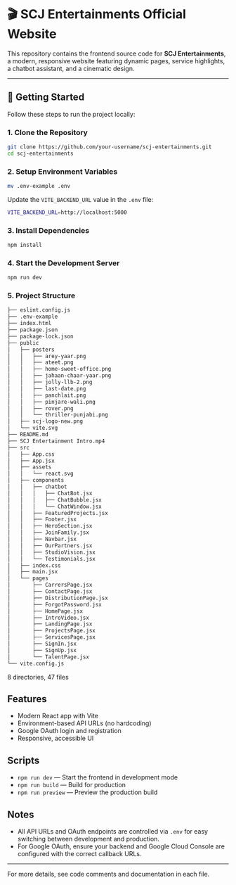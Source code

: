 # 🎬 SCJ Entertainments Official Website

This repository contains the frontend source code for **SCJ Entertainments**, a modern, responsive website featuring dynamic pages, service highlights, a chatbot assistant, and a cinematic design.

---

## 🚀 Getting Started

Follow these steps to run the project locally:

### 1. Clone the Repository

```bash
git clone https://github.com/your-username/scj-entertainments.git
cd scj-entertainments
```

### 2. Setup Environment Variables

```bash
mv .env-example .env
```
Update the `VITE_BACKEND_URL` value in the `.env` file:
```bash
VITE_BACKEND_URL=http://localhost:5000
```

### 3. Install Dependencies

```bash
npm install
```

### 4. Start the Development Server

```bash
npm run dev
```

### 5. Project Structure

```bash
├── eslint.config.js
├── .env-example
├── index.html
├── package.json
├── package-lock.json
├── public
│   ├── posters
│   │   ├── arey-yaar.png
│   │   ├── ateet.png
│   │   ├── home-sweet-office.png
│   │   ├── jahaan-chaar-yaar.png
│   │   ├── jolly-llb-2.png
│   │   ├── last-date.png
│   │   ├── panchlait.png
│   │   ├── pinjare-wali.png
│   │   ├── rover.png
│   │   └── thriller-punjabi.png
│   ├── scj-logo-new.png
│   └── vite.svg
├── README.md
├── SCJ Entertainment Intro.mp4
├── src
│   ├── App.css
│   ├── App.jsx
│   ├── assets
│   │   └── react.svg
│   ├── components
│   │   ├── chatbot
│   │   │   ├── ChatBot.jsx
│   │   │   ├── ChatBubble.jsx
│   │   │   └── ChatWindow.jsx
│   │   ├── FeaturedProjects.jsx
│   │   ├── Footer.jsx
│   │   ├── HeroSection.jsx
│   │   ├── JoinFamily.jsx
│   │   ├── Navbar.jsx
│   │   ├── OurPartners.jsx
│   │   ├── StudioVision.jsx
│   │   └── Testimonials.jsx
│   ├── index.css
│   ├── main.jsx
│   └── pages
│       ├── CarrersPage.jsx
│       ├── ContactPage.jsx
│       ├── DistributionPage.jsx
│       ├── ForgotPassword.jsx
│       ├── HomePage.jsx
│       ├── IntroVideo.jsx
│       ├── LandingPage.jsx
│       ├── ProjectsPage.jsx
│       ├── ServicesPage.jsx
│       ├── SignIn.jsx
│       ├── SignUp.jsx
│       └── TalentPage.jsx
└── vite.config.js
```
8 directories, 47 files

## Features
- Modern React app with Vite
- Environment-based API URLs (no hardcoding)
- Google OAuth login and registration
- Responsive, accessible UI

## Scripts
- `npm run dev` — Start the frontend in development mode
- `npm run build` — Build for production
- `npm run preview` — Preview the production build

## Notes
- All API URLs and OAuth endpoints are controlled via `.env` for easy switching between development and production.
- For Google OAuth, ensure your backend and Google Cloud Console are configured with the correct callback URLs.

---
For more details, see code comments and documentation in each file.

